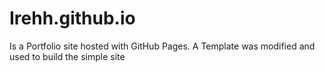 # Irehh.github.io
Is a Portfolio site hosted with GitHub Pages.
A Template was modified and used to build the simple site 
